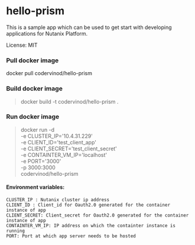 # hello-prism
This is a sample app which can be used to get start with developing applications for Nutanix Platform.

License: MIT

### Pull docker image
docker pull codervinod/hello-prism

### Build docker image

> docker build -t codervinod/hello-prism .

### Run docker image

> docker run -d \
	-e CLUSTER_IP='10.4.31.229' \
	-e CLIENT_ID='test_client_app' \
	-e CLIENT_SECRET='test_client_secret' \
	-e CONTAINTER_VM_IP='localhost' \
	-e PORT='3000' \
	-p 3000:3000 \
	codervinod/hello-prism

#### Environment variables:

	CLUSTER_IP : Nutanix cluster ip address
	CLIENT_ID : Client_id for Oauth2.0 generated for the container instance of app
	CLIENT_SECRET: Client_secret for Oauth2.0 generated for the container instance of app
	CONTAINTER_VM_IP: IP address on which the containter instance is running
	PORT: Port at which app server needs to be hosted
